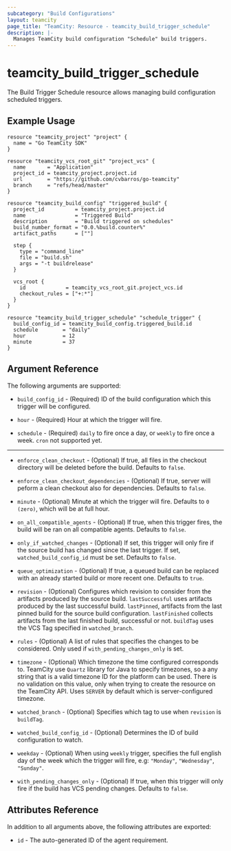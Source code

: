 ```yaml
---
subcategory: "Build Configurations"
layout: teamcity
page_title: "TeamCity: Resource - teamcity_build_trigger_schedule"
description: |-
  Manages TeamCity build configuration "Schedule" build triggers.
---
```


# teamcity_build_trigger_schedule

The Build Trigger Schedule resource allows managing build configuration scheduled triggers.

## Example Usage

```hcl
resource "teamcity_project" "project" {
  name = "Go TeamCity SDK"
}

resource "teamcity_vcs_root_git" "project_vcs" {
  name       = "Application"
  project_id = teamcity_project.project.id
  url        = "https://github.com/cvbarros/go-teamcity"
  branch     = "refs/head/master"
}

resource "teamcity_build_config" "triggered_build" {
  project_id          = teamcity_project.project.id
  name                = "Triggered Build"
  description         = "Build triggered on schedules"
  build_number_format = "0.0.%build.counter%"
  artifact_paths      = [""]

  step {
    type = "command_line"
    file = "build.sh"
    args = "-t buildrelease"
  }

  vcs_root {
    id             = teamcity_vcs_root_git.project_vcs.id
    checkout_rules = ["+:*"]
  }
}

resource "teamcity_build_trigger_schedule" "schedule_trigger" {
  build_config_id = teamcity_build_config.triggered_build.id
  schedule        = "daily"
  hour            = 12
  minute          = 37
}
```

## Argument Reference

The following arguments are supported:

* `build_config_id` - (Required) ID of the build configuration which this trigger will be configured.

* `hour` - (Required) Hour at which the trigger will fire.

* `schedule` - (Required) `daily` to fire once a day, or `weekly` to fire once a week. `cron` not supported yet.

---

* `enforce_clean_checkout` - (Optional) If true, all files in the checkout directory will be deleted before the build. Defaults to `false`.

* `enforce_clean_checkout_dependencies` - (Optional) If true, server will peform a clean checkout also for dependencies. Defaults to `false`.

* `minute` - (Optional) Minute at which the trigger will fire. Defaults to `0 (zero)`, which will be at full hour.

* `on_all_compatible_agents` - (Optional) If true, when this trigger fires, the build will be ran on all compatible agents. Defaults to `false`.

* `only_if_watched_changes` - (Optional) If set, this trigger will only fire if the source build has changed since the last trigger. If set, `watched_build_config_id` must be set. Defaults to `false`.

* `queue_optimization` - (Optional) If true, a queued build can be replaced with an already started build or more recent one. Defaults to `true`.

* `revision` - (Optional) Configures which revision to consider from the artifacts produced by the source build. `lastSuccessful` uses artifacts produced by the last successful build. `lastPinned`, artifacts from the last pinned build for the source build configuration. `lastFinished` collects artifacts from the last finished build, successful or not. `buildTag` uses the VCS Tag specified in `watched_branch`.

* `rules` - (Optional) A list of rules that specifies the changes to be considered. Only used if `with_pending_changes_only` is set.

* `timezone` - (Optional) Which timezone the time configured corresponds to. TeamCity use `Quartz` library for Java to specify timezones, so a any string that is a valid timezone ID for the platform can be used. There is no validation on this value, only when trying to create the resource on the TeamCity API. Uses `SERVER` by default which is server-configured timezone.

* `watched_branch` - (Optional) Specifies which tag to use when `revision` is `buildTag`.

* `watched_build_config_id` - (Optional) Determines the ID of build configuration to watch.

* `weekday` - (Optional) When using `weekly`  trigger, specifies the full english day of the week which the trigger will fire, e.g: `"Monday"`, `"Wednesday"`, `"Sunday"`.

* `with_pending_changes_only` - (Optional) If true, when this trigger will only fire if the build has VCS pending changes. Defaults to `false`.

## Attributes Reference

In addition to all arguments above, the following attributes are exported:

* `id` - The auto-generated ID of the agent requirement.
